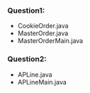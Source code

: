 ### Question1:
- CookieOrder.java
- MasterOrder.java
- MasterOrderMain.java
### Question2:
- APLine.java
- APLineMain.java